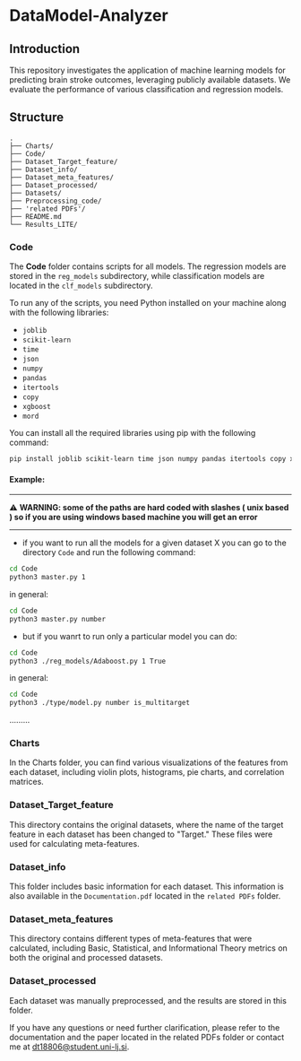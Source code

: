 # DataModel-Analyzer

## Introduction

This repository investigates the application of machine learning models for predicting brain stroke outcomes, leveraging publicly available datasets. We evaluate the performance of various classification and regression models.

## Structure

```
.
├── Charts/
├── Code/
├── Dataset_Target_feature/
├── Dataset_info/
├── Dataset_meta_features/
├── Dataset_processed/
├── Datasets/
├── Preprocessing_code/
├── 'related PDFs'/
├── README.md
└── Results_LITE/
```

### Code

The **Code** folder contains scripts for all models. The regression models are stored in the `reg_models` subdirectory, while classification models are located in the `clf_models` subdirectory.

To run any of the scripts, you need Python installed on your machine along with the following libraries:

- `joblib`
- `scikit-learn`
- `time`
- `json`
- `numpy`
- `pandas`
- `itertools`
- `copy`
- `xgboost`
- `mord`

You can install all the required libraries using pip with the following command:

```bash
pip install joblib scikit-learn time json numpy pandas itertools copy xgboost mord
```

#### Example:

---

⚠️ **WARNING: some of the paths are hard coded with slashes ( unix based ) so if you are using windows based machine you will get an error**

---

- if you want to run all the models for a given dataset X you can go to the directory `Code` and run the following command:

```bash
cd Code
python3 master.py 1
```

in general:

```bash
cd Code
python3 master.py number
```

- but if you wanrt to run only a particular model you can do:

```bash
cd Code
python3 ./reg_models/Adaboost.py 1 True
```

in general:

```bash
cd Code
python3 ./type/model.py number is_multitarget
```

.........

### Charts

In the Charts folder, you can find various visualizations of the features from each dataset, including violin plots, histograms, pie charts, and correlation matrices.

### Dataset_Target_feature

This directory contains the original datasets, where the name of the target feature in each dataset has been changed to "Target." These files were used for calculating meta-features.

### Dataset_info

This folder includes basic information for each dataset. This information is also available in the `Documentation.pdf` located in the `related PDFs` folder.

### Dataset_meta_features

This directory contains different types of meta-features that were calculated, including Basic, Statistical, and Informational Theory metrics on both the original and processed datasets.

### Dataset_processed

Each dataset was manually preprocessed, and the results are stored in this folder.

If you have any questions or need further clarification, please refer to the documentation and the paper located in the related PDFs folder or contact me at dt18806@student.uni-lj.si.
